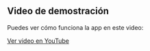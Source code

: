 ## Video de demostración

Puedes ver cómo funciona la app en este video:

[Ver video en YouTube]([https://www.youtube.com/watch?v=tu_video_id](https://youtu.be/fs6_V7OOy5o))

